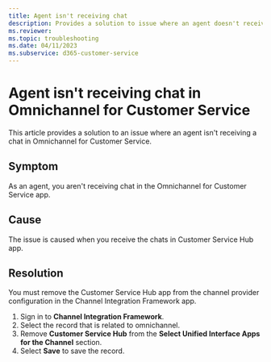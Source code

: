 ```yaml
---
title: Agent isn't receiving chat
description: Provides a solution to issue where an agent doesn't receive a chat in Dynamics 365 Omnichannel for Customer Service.
ms.reviewer: 
ms.topic: troubleshooting
ms.date: 04/11/2023
ms.subservice: d365-customer-service
---
```


# Agent isn't receiving chat in Omnichannel for Customer Service

This article provides a solution to an issue where an agent isn't receiving a chat in Omnichannel for Customer Service.

## Symptom

As an agent, you aren't receiving chat in the Omnichannel for Customer Service app.

## Cause

The issue is caused when you receive the chats in Customer Service Hub app.

## Resolution

You must remove the Customer Service Hub app from the channel provider configuration in the Channel Integration Framework app.

1. Sign in to **Channel Integration Framework**.
2. Select the record that is related to omnichannel.
3. Remove **Customer Service Hub** from the **Select Unified Interface Apps for the Channel** section.
4. Select **Save** to save the record.
